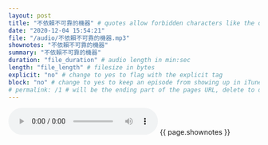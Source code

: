 ```yaml
---
layout: post
title: "不依賴不可靠的機器" # quotes allow forbidden characters like the colon
date: "2020-12-04 15:54:21"
file: "/audio/不依賴不可靠的機器.mp3"
shownotes: "不依賴不可靠的機器"
summary: "不依賴不可靠的機器"
duration: "file_duration" # audio length in min:sec
length: "file_length" # filesize in bytes
explicit: "no" # change to yes to flag with the explicit tag
block: "no" # change to yes to keep an episode from showing up in iTunes
# permalink: /1 # will be the ending part of the pages URL, delete to default to the title
---
```


<audio controls>
<source src="{{site.url}}{{site.baseurl}}{{ page.file }}" type="audio/x-mp3">
Your browser does not support the audio element.
</audio>
{{ page.shownotes }}

